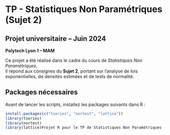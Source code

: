 # TP - Statistiques Non Paramétriques (Sujet 2)

##  Projet universitaire – Juin 2024  
**Polytech Lyon 1 – MAM**

Ce projet a été réalisé dans le cadre du cours de *Statistiques Non Paramétriques*.  
Il répond aux consignes du **Sujet 2**, portant sur l’analyse de lois exponentielles, de densités estimées et de tests de normalité.

## Packages nécessaires

Avant de lancer les scripts, installez les packages suivants dans R :

```r
install.packages(c("tseries", "nortest", "lattice"))
library(tseries)
library(nortest)
library(lattice)Projet R pour le TP de Statistiques Non Paramétriques - Sujet 2
